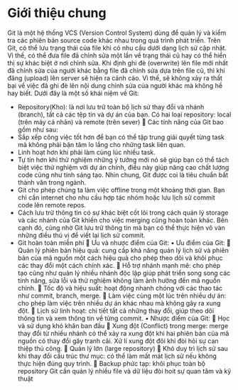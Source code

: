 # Giới thiệu chung
Git là một hệ thống VCS (Version Control System) dùng để quản lý và kiểm tra các phiên bản source code khác nhau trong quá trình phát triển. Trên Git, có thể lưu trạng thái của file khi có nhu cầu dưới dạng lịch sử cập nhật. Vì thế, có thể đưa file đã chỉnh sửa một lần về trạng thái cũ hay có thể hiển thị sự khác biệt ở nơi chỉnh sửa. Khi định ghi đè (overwrite) lên file mới nhất đã chỉnh sửa của người khác bằng file đã chỉnh sửa dựa trên file cũ, thì khi đăng (upload) lên server sẽ hiện ra cảnh cáo. Vì thế, sẽ không xảy ra thất bại về việc đã ghi đè lên nội dung chỉnh sửa của người khác mà không hề hay biết.
Dưới đây là một số khái niệm về Git:
-	Repository(Kho): là nơi lưu trữ toàn bộ lịch sử thay đổi và nhánh (branch), tất cả các tệp tin và dự án của bạn. Có hai loại repository: local (trên máy cá nhân) và remote (trên sever)
	Các tính năng của Git bao gồm như sau:
-	Sắp xếp công việc tốt hơn để bạn có thể tập trung giải quyết từng task mà không phải bận tâm lo lắng cho những task liên quan.
-	Linh hoạt hơn khi phải làm cùng lúc nhiều task. 
-	Tự tin hơn khi thử nghiệm những ý tưởng mới nó sẽ giúp bạn có thể tách biệt việc thử nghiệm với dự án chính, điều này giúp nâng cao chất lượng code cũng như tính sáng tạo. Nhìn chung, Git được coi là tiêu chuẩn bất thành văn trong ngành.
-	Git cho phép chúng ta làm việc offline trong một khoảng thời gian. Bạn chỉ cần internet cho nhu cầu hợp tác nhóm hoặc lưu lịch sử commit code lên remote repos.
-	Cách lưu trữ thông tin có sự khác biệt cốt lõi trong cách quản lý storage và các nhánh của Git khiến cho việc merging cũng hoàn toàn khác. Bên cạnh đó, cũng nhờ Git lưu trữ thông tin mà bạn có thể thực hiện vô vàn những điều thú vị để viết lại lịch sử commit.
-	Git hoàn toàn miễn phí
	Ưu và nhược điểm của Git:
•	Ưu điểm của Git:
	Quản lý phiên bản hiệu quả: cung cấp khả năng quản lý lịch sử và phiên bản của mã nguồn một cách hiệu quả cho phép theo dõi và khôi phục các thay đổi một cách chính xác.
	Hỗ trợ nhánh mạnh mẽ: cho phép tạo cũng như quản lý nhiều nhánh độc lập giúp phát triển song song các tính năng, sửa lỗi và thử nghiệm không làm ảnh hưởng đến mã nguồn chính.
	Tốc độ và hiệu suất: hoạt động nhanh chóng với các thao tác như commit, branch, merge.
	Làm việc cùng một lúc trên nhiều dự án: cho phép làm việc trên nhiều dự án khác nhau mà không gây ra xung đột.
	Lịch sử linh hoạt: chi tiết tất cả những thay đổi, giúp theo dõi thông tin và xem thông tin về từng commit.
•	Nhược điểm của Git:
	Học và sử dụng khó khăn ban đầu
	Xung đột (Conflict) trong merge: merge thay đổi từ nhiều nhánh có thể xảy ra xung đột khi hai phiên bản của mã nguồn có thay đổi gây tranh cãi. Xử lí xung đột đôi khi đòi hỏi sự can thiệp thủ công.
	Quản lý lớn (large repository)
	Khó duy trì lịch sử sau khi thay đổi cấu trúc thư mục: có thể làm mất mát lịch sử nếu không thực hiện đúng quy trình.
	Backup phức tạp: khôi phục toàn bộ repository Git cần quản lý nhiều file và dữ liệu đòi hoit sự quan tâm và kỹ thuật
